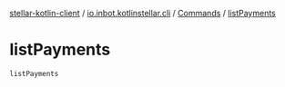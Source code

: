 [stellar-kotlin-client](../../index.md) / [io.inbot.kotlinstellar.cli](../index.md) / [Commands](index.md) / [listPayments](./list-payments.md)

# listPayments

`listPayments`